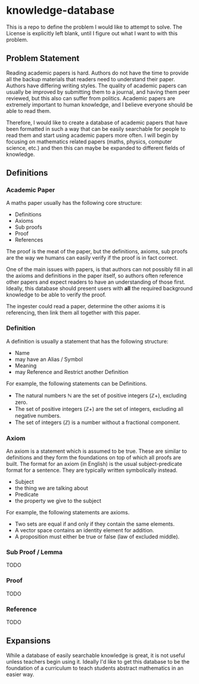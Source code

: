 # knowledge-database
This is a repo to define the problem I would like to attempt to solve. The License is explicitly left blank,
until I figure out what I want to with this problem.

## Problem Statement
Reading academic papers is hard. Authors do not have the time to provide all the backup materials that readers need to
understand their paper. Authors have differing writing styles. The quality of academic papers can usually be improved
by submitting them to a journal, and having them peer reviewed, but this also can suffer from politics. Academic
papers are extremely important to human knowledge, and I believe everyone should be able to read them.

Therefore, I would like to create a database of academic papers that have been formatted in such a way that
can be easily searchable for people to read them and start using academic papers more often. I will
begin by focusing on mathematics related papers (maths, physics, computer science, etc.) and then this can maybe
be expanded to different fields of knowledge.

## Definitions

### Academic Paper
A maths paper usually has the following core structure:
- Definitions
- Axioms
- Sub proofs
- Proof
- References

The proof is the meat of the paper, but the definitions, axioms, sub proofs are the way we humans can easily verify
if the proof is in fact correct.

One of the main issues with papers, is that authors can not possibly fill in all the axioms and definitions in the paper itself,
so authors often reference other papers and expect readers to have an understanding of those first. Ideally, this database
should present users with **all** the required background knowledge to be able to verify the proof.

The ingester could read a paper, determine the other axioms it is referencing, then link them all together with this paper.

### Definition
A definition is usually a statement that has the following structure:
- Name
- may have an Alias / Symbol
- Meaning
- may Reference and Restrict another Definition

For example, the following statements can be Definitions.

- The natural numbers &#8469; are the set of positive integers (&#8484;+), excluding zero.
- The set of positive integers (&#8484;+) are the set of integers, excluding all negative numbers.
- The set of integers (&#8484;) is a number without a fractional component.

### Axiom
An axiom is a statement which is assumed to be true. These are similar to definitions and they form the foundations on top of which
all proofs are built. The format for an axiom (in English) is the usual subject-predicate format for a sentence. They are typically
written symbolically instead.

- Subject
- the thing we are talking about
- Predicate
- the property we give to the subject

For example, the following statements are axioms.

- Two sets are equal if and only if they contain the same elements.
- A vector space contains an identity element for addition.
- A proposition must either be true or false (law of excluded middle).

### Sub Proof / Lemma
TODO

### Proof
TODO

### Reference
TODO

## Expansions
While a database of easily searchable knowledge is great, it is not useful unless teachers begin using it.
Ideally I'd like to get this database to be the foundation of a curriculum to teach students
abstract mathematics in an easier way.
